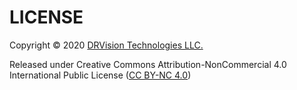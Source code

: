# LICENSE

Copyright © 2020 [DRVision Technologies LLC.](https://www.drvtechnologies.com/)

Released under Creative Commons Attribution-NonCommercial 4.0 International Public License ([CC BY-NC 4.0](https://creativecommons.org/licenses/by-nc/4.0/))
